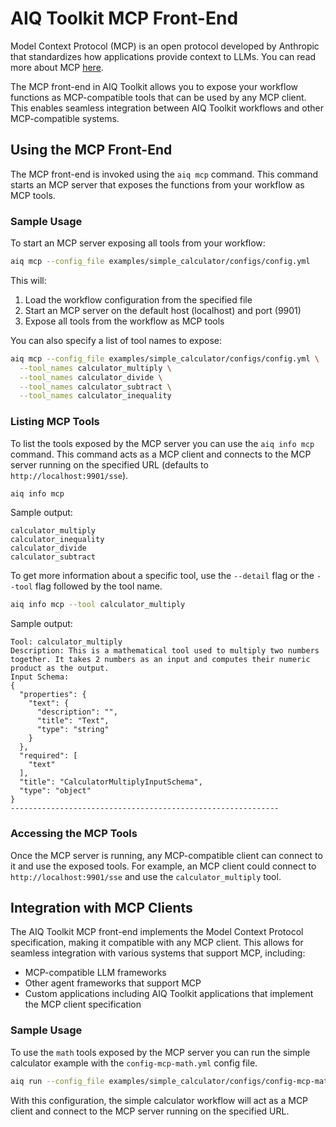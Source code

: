 <!--
SPDX-FileCopyrightText: Copyright (c) 2025, NVIDIA CORPORATION & AFFILIATES. All rights reserved.
SPDX-License-Identifier: Apache-2.0

Licensed under the Apache License, Version 2.0 (the "License");
you may not use this file except in compliance with the License.
You may obtain a copy of the License at

http://www.apache.org/licenses/LICENSE-2.0

Unless required by applicable law or agreed to in writing, software
distributed under the License is distributed on an "AS IS" BASIS,
WITHOUT WARRANTIES OR CONDITIONS OF ANY KIND, either express or implied.
See the License for the specific language governing permissions and
limitations under the License.
-->

# AIQ Toolkit MCP Front-End

Model Context Protocol (MCP) is an open protocol developed by Anthropic that standardizes how applications provide context to LLMs. You can read more about MCP [here](https://modelcontextprotocol.io/introduction).

The MCP front-end in AIQ Toolkit allows you to expose your workflow functions as MCP-compatible tools that can be used by any MCP client. This enables seamless integration between AIQ Toolkit workflows and other MCP-compatible systems.

## Using the MCP Front-End

The MCP front-end is invoked using the `aiq mcp` command. This command starts an MCP server that exposes the functions from your workflow as MCP tools.

### Sample Usage

To start an MCP server exposing all tools from your workflow:

```bash
aiq mcp --config_file examples/simple_calculator/configs/config.yml
```

This will:
1. Load the workflow configuration from the specified file
2. Start an MCP server on the default host (localhost) and port (9901)
3. Expose all tools from the workflow as MCP tools

You can also specify a list of tool names to expose:

```bash
aiq mcp --config_file examples/simple_calculator/configs/config.yml \
  --tool_names calculator_multiply \
  --tool_names calculator_divide \
  --tool_names calculator_subtract \
  --tool_names calculator_inequality
```

### Listing MCP Tools

To list the tools exposed by the MCP server you can use the `aiq info mcp` command. This command acts as a MCP client and connects to the MCP server running on the specified URL (defaults to `http://localhost:9901/sse`).

```bash
aiq info mcp
```

Sample output:
```
calculator_multiply
calculator_inequality
calculator_divide
calculator_subtract
```

To get more information about a specific tool, use the `--detail` flag or the `--tool` flag followed by the tool name.

```bash
aiq info mcp --tool calculator_multiply
```

Sample output:
```
Tool: calculator_multiply
Description: This is a mathematical tool used to multiply two numbers together. It takes 2 numbers as an input and computes their numeric product as the output.
Input Schema:
{
  "properties": {
    "text": {
      "description": "",
      "title": "Text",
      "type": "string"
    }
  },
  "required": [
    "text"
  ],
  "title": "CalculatorMultiplyInputSchema",
  "type": "object"
}
------------------------------------------------------------
```

### Accessing the MCP Tools

Once the MCP server is running, any MCP-compatible client can connect to it and use the exposed tools. For example, an MCP client could connect to `http://localhost:9901/sse` and use the `calculator_multiply` tool.

## Integration with MCP Clients

The AIQ Toolkit MCP front-end implements the Model Context Protocol specification, making it compatible with any MCP client. This allows for seamless integration with various systems that support MCP, including:

* MCP-compatible LLM frameworks
* Other agent frameworks that support MCP
* Custom applications including AIQ Toolkit applications that implement the MCP client specification

### Sample Usage
To use the `math` tools exposed by the MCP server you can run the simple calculator example with the `config-mcp-math.yml` config file.
```bash
aiq run --config_file examples/simple_calculator/configs/config-mcp-math.yml --input "Is 2 times 2 greater than the current hour?"
```
With this configuration, the simple calculator workflow will act as a MCP client and connect to the MCP server running on the specified URL.
